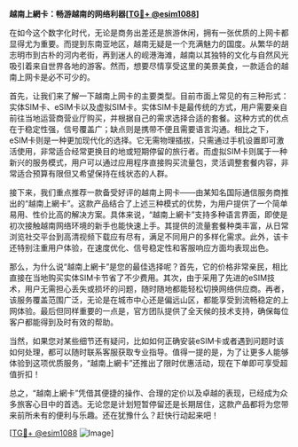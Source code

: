 **越南上網卡：畅游越南的网络利器[[TG💪+ @esim1088](https://t.me/s/esim1088)]**

在如今这个数字化时代，无论是商务出差还是旅游休闲，拥有一张优质的上网卡都显得尤为重要。而提到东南亚地区，越南无疑是一个充满魅力的国度。从繁华的胡志明市到古朴的河内老街，再到迷人的岘港海滩，越南以其独特的文化与自然风光吸引着来自世界各地的游客。然而，想要尽情享受这里的美景美食，一款适合的越南上网卡是必不可少的。

首先，让我们来了解一下越南上网卡的主要类型。目前市面上常见的有三种形式：实体SIM卡、eSIM卡以及虚拟SIM卡。实体SIM卡是最传统的方式，用户需要亲自前往当地运营商营业厅购买，并根据自己的需求选择合适的套餐。这种方式的优点在于稳定性强，信号覆盖广；缺点则是携带不便且需要语言沟通。相比之下，eSIM卡则是一种更加现代化的选择。它无需物理插拔，只需通过手机设置即可激活使用，非常适合经常更换目的地或短期停留的旅行者。而虚拟SIM卡则属于一种新兴的服务模式，用户可以通过应用程序直接购买流量包，灵活调整套餐内容，非常适合预算有限但又希望保持在线状态的人群。

接下来，我们重点推荐一款备受好评的越南上网卡——由某知名国际通信服务商推出的“越南上網卡”。这款产品结合了上述三种模式的优势，为用户提供了一个简单易用、性价比高的解决方案。具体来说，“越南上網卡”支持多种语言界面，即使是初次接触越南网络环境的新手也能快速上手。其提供的流量套餐种类丰富，从日常浏览社交平台到高清视频下载应有尽有，满足不同用户的多样化需求。此外，该卡还特别注重用户体验，在速度优化、信号稳定性和客服响应方面均表现出色。

那么，为什么说“越南上網卡”是您的最佳选择呢？首先，它的价格非常亲民，相比直接在当地购买实体SIM卡节省了不少费用。其次，由于采用了先进的eSIM技术，用户无需担心丢失或损坏的问题，随时随地都能轻松切换网络供应商。再者，该服务覆盖范围广泛，无论是在城市中心还是偏远山区，都能享受到流畅稳定的上网体验。最后但同样重要的一点是，官方团队提供了全天候的技术支持，确保每位客户都能得到及时有效的帮助。

当然，如果您对某些细节还有疑问，比如如何正确安装eSIM卡或者遇到问题时该如何处理，都可以随时联系客服获取专业指导。值得一提的是，为了让更多人能够体验到这项优质服务，“越南上網卡”还推出了限时优惠活动，现在下单即可享受超值折扣！

总之，“越南上網卡”凭借其便捷的操作、合理的定价以及卓越的表现，已经成为众多旅客心目中的首选。无论您是计划短暂停留还是长期居住，这款产品都将为您带来前所未有的便利与乐趣。还在犹豫什么？赶快行动起来吧！

[[TG💪+ @esim1088](https://t.me/s/esim1088) ![Image](https://i.postimg.cc/4NQfJmqS/Snipaste-2025-05-13-00-14-12.png)]